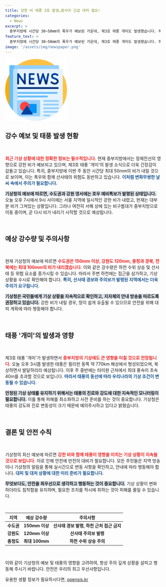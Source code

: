 ```yaml
---
title: 강한 비 태풍 3호 발생…밤사이 긴급 대처 필요!
categories:
  - News
excerpt: >
  중부지방에 시간당 30~50mm의 폭우가 예보된 가운데, 제3호 태풍 개미도 발생했습니다. 하천 수위 상승과 산사태 우려로 긴급 대처가 필요합니다.
feature_text: >
  중부지방에 시간당 30~50mm의 폭우가 예보된 가운데, 제3호 태풍 개미도 발생했습니다. 하천 수위 상승과 산사태 우려로 긴급 대처가 필요합니다.
image: '/assets/img/newspaper.png'
---
```


<p><img src="/assets/img/newspaper.png" alt="kimp 속보" /></p>

<h2 data-ke-size="size26">강수 예보 및 태풍 발생 현황</h2>

<p data-ke-size="size16">&nbsp;</p>

<p><b><span style="color: #ee2323;">최근 기상 상황에 대한 정확한 정보는 필수적입니다.</span></b> 현재 중부지방에서는 정체전선의 영향으로 강한 비가 예보되고 있으며, 제3호 태풍 '개미'의 발생 소식으로 더욱 긴장감이 감돌고 있습니다. 특히, 중부지방에 이번 주 동안 시간당 최대 50mm의 비가 내릴 것으로 보이며, 이는 폭우와 함께 산사태의 위험도 동반하고 있습니다. <b><span style="color: #1a5490;">이처럼 변화무쌍한 날씨 속에서 주의가 필요합니다.</span></b>   </p>

<p><b><span style="background-color: #21538527;">기상청의 예보에 따르면, 수도권과 강원 영서에는 호우 예비특보가 발령된 상태입니다.</span></b> 오늘 오후 7시에서 9시 사이에는 서울 지역에 일시적인 강한 비가 내렸고, 현재는 대부분 비가 그쳐있는 상황입니다. 그러나 여전히 서해 상에 있는 비구름대가 중부지방으로 이동 중이며, 곧 다시 비가 내리기 시작할 것으로 예상됩니다. </p>

<p data-ke-size="size16">&nbsp;</p>

<h2 data-ke-size="size26">예상 강수량 및 주의사항</h2>

<p data-ke-size="size16">&nbsp;</p>

<p>현재 기상청의 예보에 따르면 <b><span style="color: #ee2323;">수도권은 150mm 이상, 강원도 120mm, 충청과 경북, 전북에는 최대 100mm의 비가 내리겠습니다.</span></b> 이와 같은 강수량은 하천 수위 상승 및 산사태 등 위험 요소를 증가시킬 수 있습니다. 따라서 주변 하천에는 접근을 삼가하고, 기상 상황을 수시로 확인해야 합니다. <b><span style="color: #1a5490;">특히, 산사태 경보와 주의보가 발령된 지역에서는 더욱 주의가 요구됩니다.</span></b></p>

<p><b><span style="background-color: #21538527;">기상청은 국민들에게 기상 상황을 지속적으로 확인하고, 지자체의 안내 방송을 따르도록 권장하고 있습니다.</span></b> 강한 비가 내릴 경우, 땅이 쉽게 유출될 수 있으므로 안전을 위해 대피 계획에 따라 행동해야 합니다. </p>

<p data-ke-size="size16">&nbsp;</p>

<h2 data-ke-size="size26">태풍 '개미'의 발생과 영향</h2>

<p data-ke-size="size16">&nbsp;</p>

<p>제3호 태풍 '개미'가 발생하면서 <b><span style="color: #ee2323;">중부지방의 기상에도 큰 영향을 미칠 것으로 전망됩니다.</span></b> 오늘 오후 3시쯤 발생한 태풍은 필리핀 동쪽 약 770km 해상에서 형성되었으며, 북상하면서 발달하리라 예상됩니다. 이후 주 중반에는 타이완 근처에서 최대 풍속이 초속 40m를 초과할 것으로 보입니다. <b><span style="color: #1a5490;">따라서 태풍의 동선에 따라 우리나라의 기상 조건이 변동될 수 있습니다.</span></b></p>

<p><b><span style="background-color: #21538527;">안정된 기상 상태를 유지하기 위해서는 태풍의 진로와 강도에 대한 지속적인 모니터링이 필요합니다.</span></b> 이를 통해 피해를 최소화하고 사전 준비를 하는 것이 중요합니다. 기상청은 태풍의 강도와 진로 변동성이 크기 때문에 예의주시하고 있다고 밝혔습니다.</p>

<p data-ke-size="size16">&nbsp;</p>

<h2 data-ke-size="size26">결론 및 안전 수칙</h2>

<p data-ke-size="size16">&nbsp;</p>

<p>기상청의 최신 예보에 따르면 <b><span style="color: #ee2323;">강한 비와 함께 태풍이 영향을 미치는 기상 상황이 지속될 것으로 보입니다.</span></b> 이로 인해 안전에 만전의 대비가 필요합니다. 모든 주민들은 지역 방송이나 기상청의 알림을 통해 실시간으로 변동 사항을 확인하고, 안내에 따라 행동해야 합니다. <b><span style="color: #1a5490;">대피 및 대처 상황에 대한 미리 준비가 필요합니다.</span></b></p>

<p><b><span style="background-color: #21538527;">무엇보다도, 안전을 최우선으로 생각하고 행동하는 것이 중요합니다.</span></b> 기상 상황이 변화하더라도 침착함을 유지하며, 필요한 조치를 적시에 취하는 것이 피해를 줄일 수 있습니다. </p>

<p data-ke-size="size16">&nbsp;</p>

<table style="width: 100%;">
    <thead>
        <tr>
            <th style="text-align: center;">지역</th>
            <th style="text-align: center;">예상 강수량</th>
            <th style="text-align: center;">주의사항</th>
        </tr>
    </thead>
    <tbody>
        <tr>
            <td style="text-align: center; height: 17px;"><b>수도권</b></td>
            <td style="text-align: center; height: 17px;"><b>150mm 이상</b></td>
            <td style="text-align: center; height: 17px;"><b>산사태 경보 발령, 하천 근처 접근 금지</b></td>
        </tr>
        <tr>
            <td style="text-align: center; height: 17px;"><b>강원도</b></td>
            <td style="text-align: center; height: 17px;"><b>120mm 이상</b></td>
            <td style="text-align: center; height: 17px;"><b>산사태 주의보 발령</b></td>
        </tr>
        <tr>
            <td style="text-align: center; height: 17px;"><b>충청도</b></td>
            <td style="text-align: center; height: 17px;"><b>최대 100mm</b></td>
            <td style="text-align: center; height: 17px;"><b>하천 수위 상승 주의</b></td>
        </tr>
    </tbody>
</table>

<p data-ke-size="size16">&nbsp;</p>

<p>이와 같이 기상청의 예보 및 태풍의 영향을 고려하여, 항상 주의 깊게 상황을 살피고 행동해 주시기 바랍니다. 안전은 우리의 최고 우선사항입니다.</p>
유용한 생활 정보가 필요하시다면, <a href="https://opensis.kr" rel="dofollow">opensis.kr</a>


